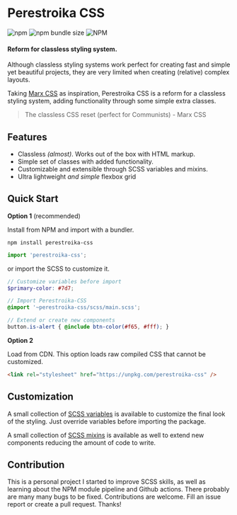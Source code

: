 # Perestroika CSS

![npm](https://img.shields.io/npm/v/perestroika-css)
![npm bundle size](https://img.shields.io/bundlephobia/minzip/perestroika-css)
![NPM](https://img.shields.io/npm/l/perestroika-css)

#### Reform for classless styling system.

Although classless styling systems work perfect for creating fast and simple yet beautiful projects, they are very limited when creating (relative) complex layouts.

Taking [Marx CSS](https://github.com/mblode/marx) as inspiration, Perestroika CSS is a reform for a classless styling system, adding functionality through some simple extra classes.

> The classless CSS reset (perfect for Communists) - Marx CSS

## Features

- Classless *(almost)*. Works out of the box with HTML markup.
- Simple set of classes with added functionality.
- Customizable and extensible through SCSS variables and mixins.
- Ultra lightweight *and simple* flexbox grid

## Quick Start

**Option 1** (recommended)

Install from NPM and import with a bundler.

```
npm install perestroika-css
```

```js
import 'perestroika-css';
```

or import the SCSS to customize it.

```scss
// Customize variables before import
$primary-color: #7d7;

// Import Perestroika-CSS
@import '~perestroika-css/scss/main.scss';

// Extend or create new components
button.is-alert { @include btn-color(#f65, #fff); }
```

**Option 2**

Load from CDN. This option loads raw compiled CSS that cannot be customized.

```html
<link rel="stylesheet" href="https://unpkg.com/perestroika-css" />
```

## Customization
A small collection of [SCSS variables](./scss/_variables.scss) is available to customize the final look of the styling. Just override variables before importing the package.

A small collection of [SCSS mixins](./scss/_mixins.scss) is available as well to extend new components reducing the amount of code to write.

## Contribution
This is a personal project I started to improve SCSS skills, as well as learning about the NPM module pipeline and Github actions. There probably are many many bugs to be fixed. Contributions are welcome. Fill an issue report or create a pull request. Thanks!
